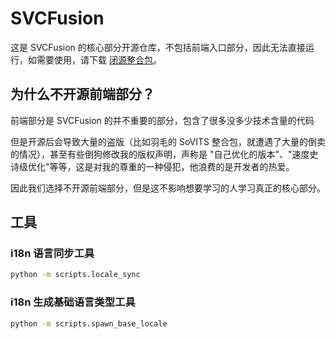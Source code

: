 # SVCFusion

这是 SVCFusion 的核心部分开源仓库，不包括前端入口部分，因此无法直接运行，如需要使用，请下载 [闭源整合包](https://sf.dysjs.com/)。

## 为什么不开源前端部分？

前端部分是 SVCFusion 的并不重要的部分，包含了很多没多少技术含量的代码

但是开源后会导致大量的盗版（比如羽毛的 SoVITS 整合包，就遭遇了大量的倒卖的情况），甚至有些倒狗修改我的版权声明，声称是 "自己优化的版本"、"速度史诗级优化"等等，这是对我的尊重的一种侵犯，他浪费的是开发者的热爱。

因此我们选择不开源前端部分，但是这不影响想要学习的人学习真正的核心部分。

## 工具

### i18n 语言同步工具

```sh
python -m scripts.locale_sync
```

### i18n 生成基础语言类型工具

```sh
python -m scripts.spawn_base_locale
```
